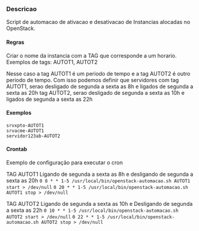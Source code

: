 ### Descricao

 Script de automacao de ativacao e desativacao de Instancias alocadas no OpenStack.  
 
#### Regras   
 Criar o nome da instancia com a TAG que corresponde a um horario.
 Exemplos de tags: AUTOT1, AUTOT2

 Nesse caso a tag AUTOT1 é um periodo de tempo e a tag AUTOT2 é outro periodo de tempo.
 Com isso podemos definir que servidores com
 tag AUTOT1, serao desligado de segunda a sexta as 8h e ligados de segunda a sexta as 20h
 tag AUTOT2, serao desligado de segunda a sexta as 10h e ligados de segunda a sexta as 22h

#### Exemplos
 
    srvxpto-AUTOT1 
    srvacme-AUTOT1
    servidor123ab-AUTOT2  

 
#### Crontab 
Exemplo de configuração para executar o cron

TAG AUTOT1
Ligando de segunda a sexta as 8h e desligando de segunda a sexta as 20h
    `0 8 * * 1-5 /usr/local/bin/openstack-automacao.sh AUTOT1 start > /dev/null`
    `0 20 * * 1-5 /usr/local/bin/openstack-automacao.sh AUTOT1 stop > /dev/null`

TAG AUTOT2
Ligando de segunda a sexta as 10h e Desligando de segunda a sexta as 22h
    `0 10 * * 1-5 /usr/local/bin/openstack-automacao.sh AUTOT2 start > /dev/null`
    `0 22 * * 1-5 /usr/local/bin/openstack-automacao.sh AUTOT2 stop > /dev/null`
 

